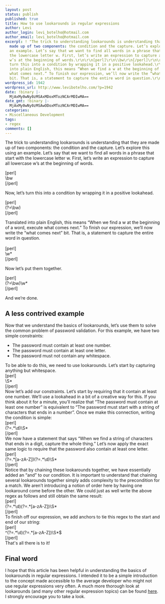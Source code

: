 ```yaml
---
layout: post
status: publish
published: true
title: How to use lookarounds in regular expressions
author: Levi
author_login: levi_botelho@hotmail.com
author_email: levi_botelho@hotmail.com
excerpt: ! "The trick to understanding lookarounds is understanding that they are
  made up of two components: the condition and the capture. Let’s explore this using
  an example. Let’s say that we want to find all words in a phrase that start with
  the lowercase letter w. First, let’s write an expression to capture all lowercase
  w’s at the beginning of words.\r\n\r\n[perl]\r\n\\bw\r\n[/perl]\r\n\r\nNow, let’s
  turn this into a condition by wrapping it in a positive lookahead.\r\n\r\n[perl]\r\n(?=\\bw)\r\n[/perl]\r\n\r\nTranslated
  into plain English, this means “When we find a w at the beginning of a word, execute
  what comes next.” To finish our expression, we’ll now write the “what comes next”
  bit. That is, a statement to capture the entire word in question.\r\n"
wordpress_id: 1942
wordpress_url: http://www.levibotelho.com/?p=1942
date: !binary |-
  MjAxMy0wNy0zMSAxMDoxMTozNCArMDIwMA==
date_gmt: !binary |-
  MjAxMy0wNy0zMSAwODoxMTozNCArMDIwMA==
categories:
- Miscellaneous Development
tags:
- regex
comments: []
---
```

<p>The trick to understanding lookarounds is understanding that they are made up of two components: the condition and the capture. Let’s explore this using an example. Let’s say that we want to find all words in a phrase that start with the lowercase letter w. First, let’s write an expression to capture all lowercase w’s at the beginning of words.</p>
<p>[perl]<br />
\bw<br />
[/perl]</p>
<p>Now, let’s turn this into a condition by wrapping it in a positive lookahead.</p>
<p>[perl]<br />
(?=\bw)<br />
[/perl]</p>
<p>Translated into plain English, this means “When we find a w at the beginning of a word, execute what comes next.” To finish our expression, we’ll now write the “what comes next” bit. That is, a statement to capture the entire word in question.<br />
<a id="more"></a><a id="more-1942"></a><br />
[perl]<br />
\w*<br />
[/perl]</p>
<p>Now let’s put them together.</p>
<p>[perl]<br />
(?=\bw)\w*<br />
[/perl]</p>
<p>And we’re done.</p>
<h2>A less contrived example </h2>
<p>Now that we understand the basics of lookarounds, let’s use them to solve the common problem of password validation. For this example, we have two simple constraints:</p>
<ul>
<li>The password must contain at least one number.</li>
<li>The password must contain at least one letter.</li>
<li>The password must not contain any whitespace.</li>
</ul>
<p>To be able to do this, we need to use lookarounds. Let’s start by capturing anything but whitespace.<br />
[perl]<br />
\S*<br />
[/perl]<br />
Now let’s add our constraints. Let’s start by requiring that it contain at least one number. We’ll use a lookahead in a bit of a creative way for this. If you think about it for a minute, you’ll realize that “The password must contain at least one number” is equivalent to “The password must start with a string of characters that ends in a number”. Once we make this connection, writing the condition is simple:<br />
[perl]<br />
(?=.*\d)\S*<br />
[/perl]<br />
We now have a statement that says “When we find a string of characters that ends in a digit, capture the whole thing.” Let’s now apply the exact same logic to require that the password also contain at least one letter.<br />
[perl]<br />
(?=.*[a-zA-Z])(?=.*\d)\S*<br />
[/perl]<br />
Notice that by chaining these lookarounds together, we have essentially added an “and” to our condition. It is important to understand that chaining several lookarounds together simply adds complexity to the precondition for a match. We aren’t introducing a notion of order here by having one lookaround come before the other. We could just as well write the above regex as follows and still obtain the same result:<br />
[perl]<br />
(?=.*\d)(?=.*[a-zA-Z])\S*<br />
[/perl]<br />
To finish off our expression, we add anchors to tie this regex to the start and end of our string:<br />
[perl]<br />
^(?=.*\d)(?=.*[a-zA-Z])\S*$<br />
[/perl]<br />
That's all there is to it!</p>
<h2>Final word</h2>
<p>I hope that this article has been helpful in understanding the basics of lookarounds in regular expressions. I intended it to be a simple introduction to the concept made accessible to the average developer who might not use regular expressions very often. A much more thorough look at lookarounds (and many other regular expression topics) can be found <a href="http://www.rexegg.com/regex-lookarounds.html" title="Regex Lookarounds" target="_blank">here</a>. I strongly encourage you to take a look.</p>
